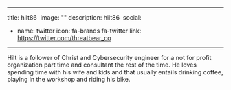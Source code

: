 
---
title: hilt86 
image: ""
description: hilt86 
social:

  - name: twitter
    icon: fa-brands fa-twitter
    link: https://twitter.com/threatbear_co

---

Hilt is a follower of Christ and Cybersecurity engineer for a not for profit organization part time and consultant the rest of the time. He loves spending time with his wife and kids and that usually entails drinking coffee, playing in the workshop and riding his bike.